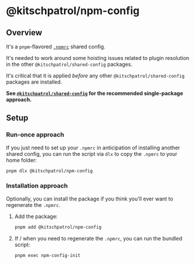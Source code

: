 # @kitschpatrol/npm-config

## Overview

It's a `pnpm`-flavored [`.npmrc`](https://pnpm.io/npmrc) shared config.

It's needed to work around some hoisting issues related to plugin resolution in the other `@kitschpatrol/shared-config` packages.

It's critical that it is applied _before_ any other `@kitschpatrol/shared-config` packages are installed.

**See [`@kitschpatrol/shared-config`](https://www.npmjs.com/package/@kitschpatrol/shared-config) for the recommended single-package approach.**

## Setup

### Run-once approach

If you just need to set up your `.npmrc` in anticipation of installing another shared config, you can run the script via `dlx` to copy the `.npmrc` to your home folder:

```sh
pnpm dlx @kitschpatrol/npm-config
```

### Installation approach

Optionally, you can install the package if you think you'll ever want to regenerate the `.npmrc`.

1. Add the package:

   ```sh
   pnpm add @kitschpatrol/npm-config
   ```

2. If / when you need to regenerate the `.npmrc`, you can run the bundled script:

   ```sh
   pnpm exec npm-config-init
   ```
